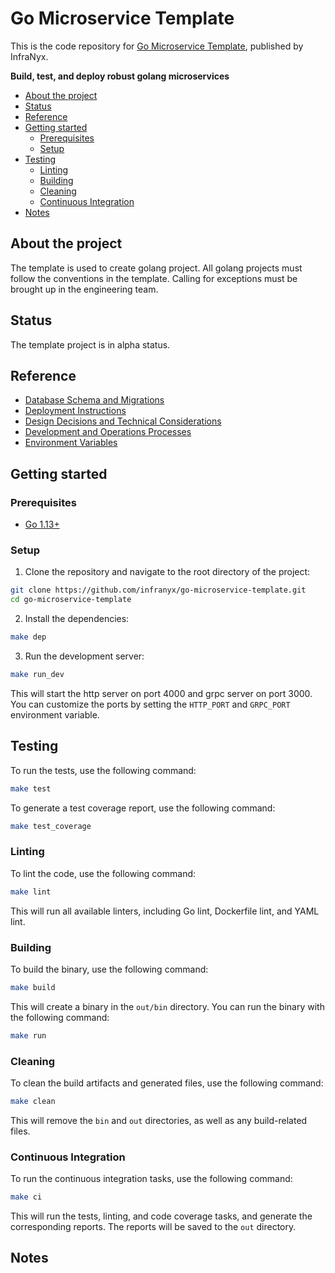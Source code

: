 # Go Microservice Template

<!-- # Hands-On Microservices with Node.js -->

This is the code repository for [Go Microservice Template](https://www.github.com/infranyx/go-microservice-template), published by InfraNyx.

**Build, test, and deploy robust golang microservices**

<!-- START doctoc generated TOC please keep comment here to allow auto update -->
<!-- DON'T EDIT THIS SECTION, INSTEAD RE-RUN doctoc TO UPDATE -->

- [About the project](#about-the-project)
- [Status](#status)
- [Reference](#reference)
- [Getting started](#getting-started)
  - [Prerequisites](#prerequisites)
  - [Setup](#setup)
- [Testing](#testing)
  - [Linting](#linting)
  - [Building](#building)
  - [Cleaning](#cleaning)
  - [Continuous Integration](#continuous-integration)
- [Notes](#notes)

<!-- END doctoc generated TOC please keep comment here to allow auto update -->

## About the project

The template is used to create golang project. All golang projects must follow the conventions in the
template. Calling for exceptions must be brought up in the engineering team.

## Status

The template project is in alpha status.

## Reference

- [Database Schema and Migrations](docs/db.md)
- [Deployment Instructions](docs/deployment.md)
- [Design Decisions and Technical Considerations](docs/design.md)
- [Development and Operations Processes](docs/devops.md)
- [Environment Variables](docs/env.md)

## Getting started

### Prerequisites

- [Go 1.13+](https://golang.org/doc/install)

### Setup

1. Clone the repository and navigate to the root directory of the project:

```bash
git clone https://github.com/infranyx/go-microservice-template.git
cd go-microservice-template
```

2. Install the dependencies:

```bash
make dep
```

3. Run the development server:

```bash
make run_dev
```

This will start the http server on port 4000 and grpc server on port 3000. You can customize the ports by setting the `HTTP_PORT` and `GRPC_PORT` environment variable.

## Testing

To run the tests, use the following command:

```bash
make test
```

To generate a test coverage report, use the following command:

```bash
make test_coverage
```

### Linting

To lint the code, use the following command:

```bash
make lint
```

This will run all available linters, including Go lint, Dockerfile lint, and YAML lint.

### Building

To build the binary, use the following command:

```bash
make build
```

This will create a binary in the `out/bin` directory. You can run the binary with the following command:

```bash
make run
```

### Cleaning

To clean the build artifacts and generated files, use the following command:

```bash
make clean
```

This will remove the `bin` and `out` directories, as well as any build-related files.

### Continuous Integration

To run the continuous integration tasks, use the following command:

```bash
make ci
```

This will run the tests, linting, and code coverage tasks, and generate the corresponding reports. The reports will be saved to the `out` directory.

## Notes

